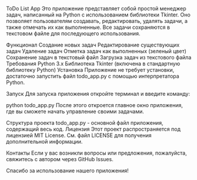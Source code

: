 ToDo List App
Это приложение представляет собой простой менеджер задач, написанный на Python с использованием библиотеки Tkinter. Оно позволяет пользователям создавать, редактировать, удалять задачи, а также отмечать их как выполненные. Все задачи сохраняются в текстовом файле для последующего использования.

Функционал
Создание новых задач
Редактирование существующих задач
Удаление задач
Отметка задач как выполненных (зеленый цвет)
Сохранение задач в текстовый файл
Загрузка задач из текстового файла
Требования
Python 3.x
Библиотека Tkinter (включена в стандартную библиотеку Python)
Установка
Приложение не требует установки, достаточно запустить файл todo_app.py с помощью интерпретатора Python.

Запуск
Для запуска приложения откройте терминал и введите команду:


python todo_app.py
После этого откроется главное окно приложения, где вы сможете начать управление своими задачами.

Структура проекта
todo_app.py - основной файл приложения, содержащий весь код.
Лицензия
Этот проект распространяется под лицензией MIT License. См. файл LICENSE для получения дополнительной информации.

Контакты
Если у вас возникли вопросы или предложения, пожалуйста, свяжитесь с автором через GitHub Issues.

Спасибо за использование нашего приложения!
